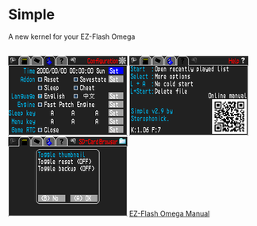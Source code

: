 <html>
<body>
<h1>Simple</h1>
<p>A new kernel for your EZ-Flash Omega</p><br />
<img src="images/simplelight/simplelight-0.png">
<img src="images/simplelight/simplelight-1.png">
<img src="images/simplelight/simplelight-2.png">
<a href="omegamanual">EZ-Flash Omega Manual</a><br />
</body>
</html>